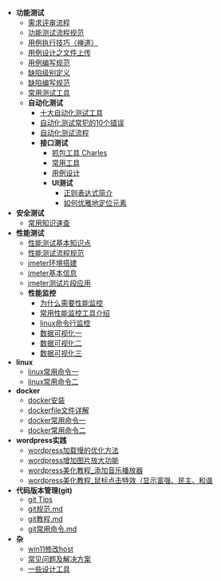 * **功能测试**
   * [需求评审流程](md/需求评审流程.md)
   * [功能测试流程规范](md/功能测试流程规范.md)
   * [用例执行技巧（禅道）](md/测试用例执行技巧（禅道）.md)
   * [用例设计之文件上传](md/测试用例设计文件上传.md)
   * [用例编写规范](md/用例编写规范.md)
   * [缺陷级别定义](md/缺陷级别定义.md)
   * [缺陷编写规范](md/缺陷编写规范.md)
   * [常用测试工具](md/常用测试工具.md)
   * **自动化测试**
     * [十大自动化测试工具](md/十大自动化测试工具.md)
     * [自动化测试常犯的10个错误](md/自动化测试常犯的10个错误.md)
     * [自动化测试流程](md/自动化测试流程.md)
     * **接口测试**
       * [抓包工具 Charles](md/Charles.md)
       * [常用工具](md/接口测试常用工具.md)
       * [用例设计](md/接口测试用例设计.md)
       * **UI测试**
         * [正则表达式简介](md/正则表达式简介.md)
         * [如何优雅地定位元素](md/如何优雅地定位元素.md)
* **安全测试**
  * [常用知识速查](md/安全测试-速查.md)
* **性能测试**
   * [性能测试基本知识点](md/性能测试基本知识点.md)
   * [性能测试流程规范](md/性能测试流程规范.md)
   * [jmeter环境搭建](md/jmeter环境搭建.md)
   * [jmeter基本信息](md/jmeter基本信息.md)
   * [jmeter测试片段应用](md/jmeter测试片段应用.md)
   * **性能监控**
     * [为什么需要性能监控](md/为什么需要性能监控.md)
     * [常用性能监控工具介绍](md/常用性能监控工具.md)
     * [linux命令行监控](md/linux命令行监控.md)
     * [数据可视化一](md/性能监控（三）jmeter数据可视化展示jmetergrafanainfluxdb监控.md)
     * [数据可视化二](md/性能监控（四）jmeter数据可视化展示docker容器化部署grafanainfluxdb.md)
     * [数据可视化三](md/性能监控（五）jmeter数据可视化展示docker容器化部署grafanapromethe.md)
* **linux**
   * [linux常用命令一](md/linux常用命令一.md)
   * [linux常用命令二](md/linux常用命令二.md)
* **docker**
   * [docker安装](md/docker安装.md)
   * [dockerfile文件详解](md/dockerfile文件详解.md)
   * [docker常用命令一](md/docker常用命令一.md)
   * [docker常用命令二](md/docker常用命令二.md)
* **wordpress实践**
   * [wordpress加载慢的优化方法](md/wordpress加载慢的优化方法.md)
   * [wordpress增加图片放大功能](md/wordpress增加图片放大功能.md)
   * [wordpress美化教程_添加音乐播放器](md/wordpress美化教程_添加音乐播放器.md)
   * [wordpress美化教程_鼠标点击特效（显示富强、民主、和谐](md/wordpress美化教程_鼠标点击特效（显示富强、民主、和谐.md)
* **代码版本管理(git)**
   * [git Tips](md/gitTips.md)
   * [git规范.md](md/git规范.md)
   * [git教程.md](md/git教程.md)
   * [git常用命令.md](md/git常用命令.md)
* **杂**
   * [win11修改host](md/win11修改host.md)
   * [常见问题及解决方案](md/常见问题及解决方案.md)
   * [一些设计工具](md/设计工具.md)

